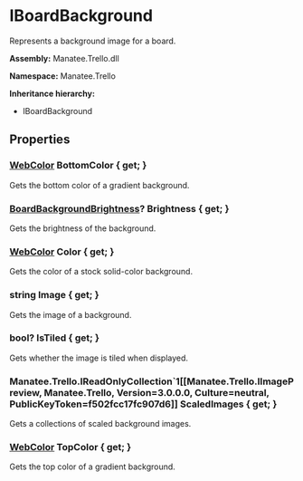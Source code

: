 # IBoardBackground

Represents a background image for a board.

**Assembly:** Manatee.Trello.dll

**Namespace:** Manatee.Trello

**Inheritance hierarchy:**

- IBoardBackground

## Properties

### [WebColor](WebColor#webcolor) BottomColor { get; }

Gets the bottom color of a gradient background.

### [BoardBackgroundBrightness](BoardBackgroundBrightness#boardbackgroundbrightness)? Brightness { get; }

Gets the brightness of the background.

### [WebColor](WebColor#webcolor) Color { get; }

Gets the color of a stock solid-color background.

### string Image { get; }

Gets the image of a background.

### bool? IsTiled { get; }

Gets whether the image is tiled when displayed.

### Manatee.Trello.IReadOnlyCollection`1[[Manatee.Trello.IImagePreview, Manatee.Trello, Version=3.0.0.0, Culture=neutral, PublicKeyToken=f502fcc17fc907d6]] ScaledImages { get; }

Gets a collections of scaled background images.

### [WebColor](WebColor#webcolor) TopColor { get; }

Gets the top color of a gradient background.

